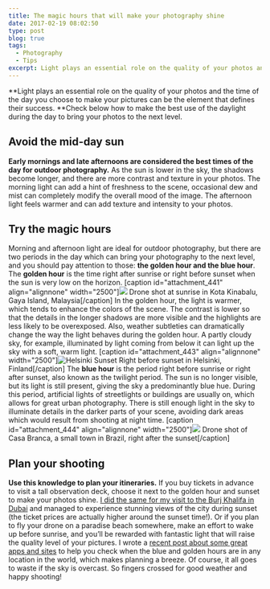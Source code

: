 ```yaml
---
title: The magic hours that will make your photography shine
date: 2017-02-19 08:02:50
type: post
blog: true
tags:
  - Photography
  - Tips
excerpt: Light plays an essential role on the quality of your photos and the time of the day you choose to make your pictures can be the element that defines their success.
---
```


**Light plays an essential role on the quality of your photos and the time of the day you choose to make your pictures can be the element that defines their success. **Check below how to make the best use of the daylight during the day to bring your photos to the next level.

## Avoid the mid-day sun

**Early mornings and late afternoons are considered the best times of the day for outdoor photography.** As the sun is lower in the sky, the shadows become longer, and there are more contrast and texture in your photos. The morning light can add a hint of freshness to the scene, occasional dew and mist can completely modify the overall mood of the image. The afternoon light feels warmer and can add texture and intensity to your photos.

## Try the magic hours

Morning and afternoon light are ideal for outdoor photography, but there are two periods in the day which can bring your photography to the next level, and you should pay attention to those: **the golden hour and the blue hour**. The **golden hour** is the time right after sunrise or right before sunset when the sun is very low on the horizon. \[caption id="attachment_441" align="alignnone" width="2500"\]![](http://theforeignarchitect.com/wp-content/uploads/2017/03/DJI_0120.jpg) Drone shot at sunrise in Kota Kinabalu, Gaya Island, Malaysia\[/caption\] In the golden hour, the light is warmer, which tends to enhance the colors of the scene. The contrast is lower so that the details in the longer shadows are more visible and the highlights are less likely to be overexposed. Also, weather subtleties can dramatically change the way the light behaves during the golden hour. A partly cloudy sky, for example, illuminated by light coming from below it can light up the sky with a soft, warm light. \[caption id="attachment_443" align="alignnone" width="2500"\]![Helsinki Sunset](http://theforeignarchitect.com/wp-content/uploads/2017/03/150324-163137-helsinki-DSC05296.jpg) Right before sunset in Helsinki, Finland\[/caption\] The **blue hour** is the period right before sunrise or right after sunset, also known as the twilight period. The sun is no longer visible, but its light is still present, giving the sky a predominantly blue hue. During this period, artificial lights of streetlights or buildings are usually on, which allows for great urban photography. There is still enough light in the sky to illuminate details in the darker parts of your scene, avoiding dark areas which would result from shooting at night time. \[caption id="attachment_444" align="alignnone" width="2500"\]![](http://theforeignarchitect.com/wp-content/uploads/2017/03/170124-200507-BR-Casa-Branca.jpg) Drone shot of Casa Branca, a small town in Brazil, right after the sunset\[/caption\]

## Plan your shooting

**Use this knowledge to plan your itineraries.** If you buy tickets in advance to visit a tall observation deck, choose it next to the golden hour and sunset to make your photos shine. [I did the same for my visit to the Burj Khalifa in Dubai](http://theforeignarchitect.com/visiting-the-worlds-tallest-building/) and managed to experience stunning views of the city during sunset (the ticket prices are actually higher around the sunset time!). Or if you plan to fly your drone on a paradise beach somewhere, make an effort to wake up before sunrise, and you’ll be rewarded with fantastic light that will raise the quality level of your pictures. I wrote a [recent post about some great apps and sites](http://theforeignarchitect.com/must-have-app-to-help-you-schedule-your-photography/) to help you check when the blue and golden hours are in any location in the world, which makes planning a breeze. Of course, it all goes to waste if the sky is overcast. So fingers crossed for good weather and happy shooting!
